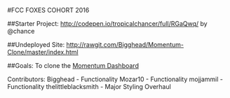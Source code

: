 #FCC FOXES COHORT 2016


##Starter Project:
http://codepen.io/tropicalchancer/full/RGaQwq/ by @chance

##Undeployed Site:
http://rawgit.com/Bigghead/Momentum-Clone/master/index.html


##Goals:
To clone the [Momentum Dashboard](https://momentumdash.com/)

Contributors:
Bigghead - Functionality
Mozar10 - Functionality
mojjammil - Functionality
thelittleblacksmith - Major Styling Overhaul
